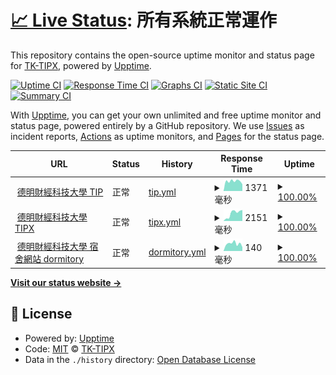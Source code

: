 # [📈 Live Status](https://TK-TIPX.github.io/upptime): <!--live status--> **所有系統正常運作**

This repository contains the open-source uptime monitor and status page for [TK-TIPX](https://TK-TIPX.github.io/upptime), powered by [Upptime](https://github.com/upptime/upptime).

[![Uptime CI](https://github.com/TK-TIPX/upptime/workflows/Uptime%20CI/badge.svg)](https://github.com/TK-TIPX/upptime/actions?query=workflow%3A%22Uptime+CI%22)
[![Response Time CI](https://github.com/TK-TIPX/upptime/workflows/Response%20Time%20CI/badge.svg)](https://github.com/TK-TIPX/upptime/actions?query=workflow%3A%22Response+Time+CI%22)
[![Graphs CI](https://github.com/TK-TIPX/upptime/workflows/Graphs%20CI/badge.svg)](https://github.com/TK-TIPX/upptime/actions?query=workflow%3A%22Graphs+CI%22)
[![Static Site CI](https://github.com/TK-TIPX/upptime/workflows/Static%20Site%20CI/badge.svg)](https://github.com/TK-TIPX/upptime/actions?query=workflow%3A%22Static+Site+CI%22)
[![Summary CI](https://github.com/TK-TIPX/upptime/workflows/Summary%20CI/badge.svg)](https://github.com/TK-TIPX/upptime/actions?query=workflow%3A%22Summary+CI%22)

With [Upptime](https://upptime.js.org), you can get your own unlimited and free uptime monitor and status page, powered entirely by a GitHub repository. We use [Issues](https://github.com/TK-TIPX/upptime/issues) as incident reports, [Actions](https://github.com/TK-TIPX/upptime/actions) as uptime monitors, and [Pages](https://TK-TIPX.github.io/upptime) for the status page.

<!--start: status pages-->
<!-- This summary is generated by Upptime (https://github.com/upptime/upptime) -->
<!-- Do not edit this manually, your changes will be overwritten -->
<!-- prettier-ignore -->
| URL | Status | History | Response Time | Uptime |
| --- | ------ | ------- | ------------- | ------ |
| <img alt="" src="https://icons.duckduckgo.com/ip3/netinfo.takming.edu.tw.ico" height="13"> [德明財經科技大學 TIP](https://netinfo.takming.edu.tw/tip) | 正常 | [tip.yml](https://github.com/TK-TIPX/upptime/commits/HEAD/history/tip.yml) | <details><summary><img alt="Response time graph" src="./graphs/tip/response-time-week.png" height="20"> 1371毫秒</summary><br><a href="https://TK-TIPX.github.io/upptime/history/tip"><img alt="Response time 2387" src="https://img.shields.io/endpoint?url=https%3A%2F%2Fraw.githubusercontent.com%2FTK-TIPX%2Fupptime%2FHEAD%2Fapi%2Ftip%2Fresponse-time.json"></a><br><a href="https://TK-TIPX.github.io/upptime/history/tip"><img alt="24-hour response time 942" src="https://img.shields.io/endpoint?url=https%3A%2F%2Fraw.githubusercontent.com%2FTK-TIPX%2Fupptime%2FHEAD%2Fapi%2Ftip%2Fresponse-time-day.json"></a><br><a href="https://TK-TIPX.github.io/upptime/history/tip"><img alt="7-day response time 1371" src="https://img.shields.io/endpoint?url=https%3A%2F%2Fraw.githubusercontent.com%2FTK-TIPX%2Fupptime%2FHEAD%2Fapi%2Ftip%2Fresponse-time-week.json"></a><br><a href="https://TK-TIPX.github.io/upptime/history/tip"><img alt="30-day response time 3978" src="https://img.shields.io/endpoint?url=https%3A%2F%2Fraw.githubusercontent.com%2FTK-TIPX%2Fupptime%2FHEAD%2Fapi%2Ftip%2Fresponse-time-month.json"></a><br><a href="https://TK-TIPX.github.io/upptime/history/tip"><img alt="1-year response time 2387" src="https://img.shields.io/endpoint?url=https%3A%2F%2Fraw.githubusercontent.com%2FTK-TIPX%2Fupptime%2FHEAD%2Fapi%2Ftip%2Fresponse-time-year.json"></a></details> | <details><summary><a href="https://TK-TIPX.github.io/upptime/history/tip">100.00%</a></summary><a href="https://TK-TIPX.github.io/upptime/history/tip"><img alt="All-time uptime 99.55%" src="https://img.shields.io/endpoint?url=https%3A%2F%2Fraw.githubusercontent.com%2FTK-TIPX%2Fupptime%2FHEAD%2Fapi%2Ftip%2Fuptime.json"></a><br><a href="https://TK-TIPX.github.io/upptime/history/tip"><img alt="24-hour uptime 100.00%" src="https://img.shields.io/endpoint?url=https%3A%2F%2Fraw.githubusercontent.com%2FTK-TIPX%2Fupptime%2FHEAD%2Fapi%2Ftip%2Fuptime-day.json"></a><br><a href="https://TK-TIPX.github.io/upptime/history/tip"><img alt="7-day uptime 100.00%" src="https://img.shields.io/endpoint?url=https%3A%2F%2Fraw.githubusercontent.com%2FTK-TIPX%2Fupptime%2FHEAD%2Fapi%2Ftip%2Fuptime-week.json"></a><br><a href="https://TK-TIPX.github.io/upptime/history/tip"><img alt="30-day uptime 99.82%" src="https://img.shields.io/endpoint?url=https%3A%2F%2Fraw.githubusercontent.com%2FTK-TIPX%2Fupptime%2FHEAD%2Fapi%2Ftip%2Fuptime-month.json"></a><br><a href="https://TK-TIPX.github.io/upptime/history/tip"><img alt="1-year uptime 99.55%" src="https://img.shields.io/endpoint?url=https%3A%2F%2Fraw.githubusercontent.com%2FTK-TIPX%2Fupptime%2FHEAD%2Fapi%2Ftip%2Fuptime-year.json"></a></details>
| <img alt="" src="https://icons.duckduckgo.com/ip3/tipx.sao-x.com.ico" height="13"> [德明財經科技大學 TIPX](https://tipx.sao-x.com) | 正常 | [tipx.yml](https://github.com/TK-TIPX/upptime/commits/HEAD/history/tipx.yml) | <details><summary><img alt="Response time graph" src="./graphs/tipx/response-time-week.png" height="20"> 2151毫秒</summary><br><a href="https://TK-TIPX.github.io/upptime/history/tipx"><img alt="Response time 1664" src="https://img.shields.io/endpoint?url=https%3A%2F%2Fraw.githubusercontent.com%2FTK-TIPX%2Fupptime%2FHEAD%2Fapi%2Ftipx%2Fresponse-time.json"></a><br><a href="https://TK-TIPX.github.io/upptime/history/tipx"><img alt="24-hour response time 3025" src="https://img.shields.io/endpoint?url=https%3A%2F%2Fraw.githubusercontent.com%2FTK-TIPX%2Fupptime%2FHEAD%2Fapi%2Ftipx%2Fresponse-time-day.json"></a><br><a href="https://TK-TIPX.github.io/upptime/history/tipx"><img alt="7-day response time 2151" src="https://img.shields.io/endpoint?url=https%3A%2F%2Fraw.githubusercontent.com%2FTK-TIPX%2Fupptime%2FHEAD%2Fapi%2Ftipx%2Fresponse-time-week.json"></a><br><a href="https://TK-TIPX.github.io/upptime/history/tipx"><img alt="30-day response time 1422" src="https://img.shields.io/endpoint?url=https%3A%2F%2Fraw.githubusercontent.com%2FTK-TIPX%2Fupptime%2FHEAD%2Fapi%2Ftipx%2Fresponse-time-month.json"></a><br><a href="https://TK-TIPX.github.io/upptime/history/tipx"><img alt="1-year response time 1664" src="https://img.shields.io/endpoint?url=https%3A%2F%2Fraw.githubusercontent.com%2FTK-TIPX%2Fupptime%2FHEAD%2Fapi%2Ftipx%2Fresponse-time-year.json"></a></details> | <details><summary><a href="https://TK-TIPX.github.io/upptime/history/tipx">100.00%</a></summary><a href="https://TK-TIPX.github.io/upptime/history/tipx"><img alt="All-time uptime 80.70%" src="https://img.shields.io/endpoint?url=https%3A%2F%2Fraw.githubusercontent.com%2FTK-TIPX%2Fupptime%2FHEAD%2Fapi%2Ftipx%2Fuptime.json"></a><br><a href="https://TK-TIPX.github.io/upptime/history/tipx"><img alt="24-hour uptime 100.00%" src="https://img.shields.io/endpoint?url=https%3A%2F%2Fraw.githubusercontent.com%2FTK-TIPX%2Fupptime%2FHEAD%2Fapi%2Ftipx%2Fuptime-day.json"></a><br><a href="https://TK-TIPX.github.io/upptime/history/tipx"><img alt="7-day uptime 100.00%" src="https://img.shields.io/endpoint?url=https%3A%2F%2Fraw.githubusercontent.com%2FTK-TIPX%2Fupptime%2FHEAD%2Fapi%2Ftipx%2Fuptime-week.json"></a><br><a href="https://TK-TIPX.github.io/upptime/history/tipx"><img alt="30-day uptime 56.34%" src="https://img.shields.io/endpoint?url=https%3A%2F%2Fraw.githubusercontent.com%2FTK-TIPX%2Fupptime%2FHEAD%2Fapi%2Ftipx%2Fuptime-month.json"></a><br><a href="https://TK-TIPX.github.io/upptime/history/tipx"><img alt="1-year uptime 80.70%" src="https://img.shields.io/endpoint?url=https%3A%2F%2Fraw.githubusercontent.com%2FTK-TIPX%2Fupptime%2FHEAD%2Fapi%2Ftipx%2Fuptime-year.json"></a></details>
| <img alt="" src="https://icons.duckduckgo.com/ip3/takming.sao-x.com.ico" height="13"> [德明財經科技大學 宿舍網站 dormitory](https://takming.sao-x.com) | 正常 | [dormitory.yml](https://github.com/TK-TIPX/upptime/commits/HEAD/history/dormitory.yml) | <details><summary><img alt="Response time graph" src="./graphs/dormitory/response-time-week.png" height="20"> 140毫秒</summary><br><a href="https://TK-TIPX.github.io/upptime/history/dormitory"><img alt="Response time 163" src="https://img.shields.io/endpoint?url=https%3A%2F%2Fraw.githubusercontent.com%2FTK-TIPX%2Fupptime%2FHEAD%2Fapi%2Fdormitory%2Fresponse-time.json"></a><br><a href="https://TK-TIPX.github.io/upptime/history/dormitory"><img alt="24-hour response time 74" src="https://img.shields.io/endpoint?url=https%3A%2F%2Fraw.githubusercontent.com%2FTK-TIPX%2Fupptime%2FHEAD%2Fapi%2Fdormitory%2Fresponse-time-day.json"></a><br><a href="https://TK-TIPX.github.io/upptime/history/dormitory"><img alt="7-day response time 140" src="https://img.shields.io/endpoint?url=https%3A%2F%2Fraw.githubusercontent.com%2FTK-TIPX%2Fupptime%2FHEAD%2Fapi%2Fdormitory%2Fresponse-time-week.json"></a><br><a href="https://TK-TIPX.github.io/upptime/history/dormitory"><img alt="30-day response time 152" src="https://img.shields.io/endpoint?url=https%3A%2F%2Fraw.githubusercontent.com%2FTK-TIPX%2Fupptime%2FHEAD%2Fapi%2Fdormitory%2Fresponse-time-month.json"></a><br><a href="https://TK-TIPX.github.io/upptime/history/dormitory"><img alt="1-year response time 163" src="https://img.shields.io/endpoint?url=https%3A%2F%2Fraw.githubusercontent.com%2FTK-TIPX%2Fupptime%2FHEAD%2Fapi%2Fdormitory%2Fresponse-time-year.json"></a></details> | <details><summary><a href="https://TK-TIPX.github.io/upptime/history/dormitory">100.00%</a></summary><a href="https://TK-TIPX.github.io/upptime/history/dormitory"><img alt="All-time uptime 100.00%" src="https://img.shields.io/endpoint?url=https%3A%2F%2Fraw.githubusercontent.com%2FTK-TIPX%2Fupptime%2FHEAD%2Fapi%2Fdormitory%2Fuptime.json"></a><br><a href="https://TK-TIPX.github.io/upptime/history/dormitory"><img alt="24-hour uptime 100.00%" src="https://img.shields.io/endpoint?url=https%3A%2F%2Fraw.githubusercontent.com%2FTK-TIPX%2Fupptime%2FHEAD%2Fapi%2Fdormitory%2Fuptime-day.json"></a><br><a href="https://TK-TIPX.github.io/upptime/history/dormitory"><img alt="7-day uptime 100.00%" src="https://img.shields.io/endpoint?url=https%3A%2F%2Fraw.githubusercontent.com%2FTK-TIPX%2Fupptime%2FHEAD%2Fapi%2Fdormitory%2Fuptime-week.json"></a><br><a href="https://TK-TIPX.github.io/upptime/history/dormitory"><img alt="30-day uptime 100.00%" src="https://img.shields.io/endpoint?url=https%3A%2F%2Fraw.githubusercontent.com%2FTK-TIPX%2Fupptime%2FHEAD%2Fapi%2Fdormitory%2Fuptime-month.json"></a><br><a href="https://TK-TIPX.github.io/upptime/history/dormitory"><img alt="1-year uptime 100.00%" src="https://img.shields.io/endpoint?url=https%3A%2F%2Fraw.githubusercontent.com%2FTK-TIPX%2Fupptime%2FHEAD%2Fapi%2Fdormitory%2Fuptime-year.json"></a></details>

<!--end: status pages-->

[**Visit our status website →**](https://TK-TIPX.github.io/upptime)

## 📄 License

- Powered by: [Upptime](https://github.com/upptime/upptime)
- Code: [MIT](./LICENSE) © [TK-TIPX](https://TK-TIPX.github.io/upptime)
- Data in the `./history` directory: [Open Database License](https://opendatacommons.org/licenses/odbl/1-0/)
